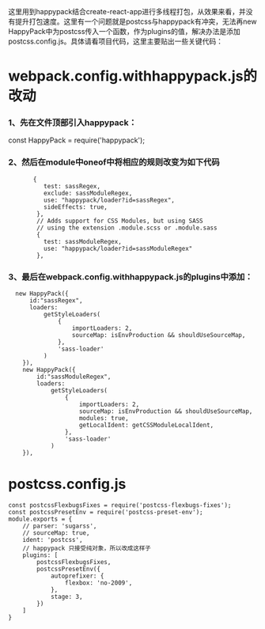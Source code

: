这里用到happypack结合create-react-app进行多线程打包，从效果来看，并没有提升打包速度。这里有一个问题就是postcss与happypack有冲突，无法再new HappyPack中为postcss传入一个函数，作为plugins的值，解决办法是添加postcss.config.js。具体请看项目代码，这里主要贴出一些关键代码：

# webpack.config.withhappypack.js的改动 #

### 1、先在文件顶部引入happypack： ###

const HappyPack = require('happypack');

### 2、然后在module中oneof中将相应的规则改变为如下代码 ###

           {
              test: sassRegex,
              exclude: sassModuleRegex,
              use: "happypack/loader?id=sassRegex",
              sideEffects: true,
            },
            // Adds support for CSS Modules, but using SASS
            // using the extension .module.scss or .module.sass
            {
              test: sassModuleRegex,
              use: "happypack/loader?id=sassModuleRegex"
            },



### 3、最后在webpack.config.withhappypack.js的plugins中添加： ###

      new HappyPack({
          id:"sassRegex",
          loaders:
              getStyleLoaders(
                  {
                      importLoaders: 2,
                      sourceMap: isEnvProduction && shouldUseSourceMap,
                  },
                  'sass-loader'
              )
        }),
        new HappyPack({
            id:"sassModuleRegex",
            loaders:
                getStyleLoaders(
                    {
                        importLoaders: 2,
                        sourceMap: isEnvProduction && shouldUseSourceMap,
                        modules: true,
                        getLocalIdent: getCSSModuleLocalIdent,
                    },
                    'sass-loader'
                )
        }),

# postcss.config.js #

	const postcssFlexbugsFixes = require('postcss-flexbugs-fixes');
	const postcssPresetEnv = require('postcss-preset-env');
	module.exports = {
	    // parser: 'sugarss',
	    // sourceMap: true,
	    ident: 'postcss',
	    // happypack 只接受纯对象，所以改成这样子
	    plugins: [
	        postcssFlexbugsFixes,
	        postcssPresetEnv({
	            autoprefixer: {
	                flexbox: 'no-2009',
	            },
	            stage: 3,
	        })
	    ]
	}